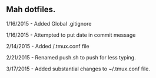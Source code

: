 ## Mah dotfiles.

1/16/2015 - Added Global .gitignore

1/16/2015 - Attempted to put date in commit message

2/14/2015 - Added /.tmux.conf file

2/21/2015 - Renamed push.sh to push for less typing.

3/17/2015 - Added substantial changes to ~/.tmux.conf file.
